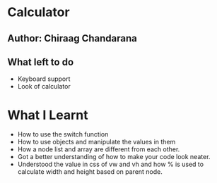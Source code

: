 # Calculator
## Author: Chiraag Chandarana

## What left to do
- Keyboard support
- Look of calculator

# What I Learnt
* How to use the switch function
* How to use objects and manipulate the values in them
* How a node list and array are different from each other.
* Got a better understanding of how to make your code look neater.
* Understood the value in css of vw and vh and how % is used to calculate width and height based on parent node.
